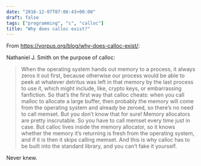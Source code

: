 ```yaml
---
date: "2016-12-07T07:06:43+00:00"
draft: false
tags: ["programming", "c", "calloc"]
title: "Why does calloc exist?"
---
```

From https://vorpus.org/blog/why-does-calloc-exist/:

Nathaniel J. Smith on the purpose of calloc:

>When the operating system hands out memory to a process, it always zeros it out first, because otherwise our process would be able to peek at whatever detritus was left in that memory by the last process to use it, which might include, like, crypto keys, or embarrassing fanfiction. So that’s the first way that calloc cheats: when you call malloc to allocate a large buffer, then probably the memory will come from the operating system and already be zeroed, so there’s no need to call memset. But you don’t know that for sure! Memory allocators are pretty inscrutable. So you have to call memset every time just in case. But calloc lives inside the memory allocator, so it knows whether the memory it’s returning is fresh from the operating system, and if it is then it skips calling memset. And this is why calloc has to be built into the standard library, and you can’t fake it yourself.

Never knew.
